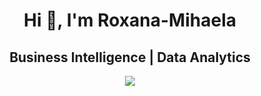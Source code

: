 <h1 align="center">Hi 👋, I'm Roxana-Mihaela </h1>
<h2 align="center">Business Intelligence | Data Analytics</h2>
<p align="center">
<img align="center" src="https://github.com/PmnAngelov/pmnangelov/blob/main/img/analytics.png](https://github.com/roxanatdg/roxanatdg/blob/main/analytics.png" />
</p>
